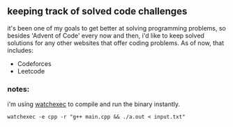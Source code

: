 ## keeping track of solved code challenges

it's been one of my goals to get better at solving programming problems, so besides
'Advent of Code' every now and then, i'd like to keep solved solutions for any other
websites that offer coding problems. As of now, that includes:  

- Codeforces
- Leetcode

### notes:
i'm using [watchexec](https://github.com/watchexec/watchexec) to compile and 
run the binary instantly.

`watchexec -e cpp -r "g++ main.cpp && ./a.out < input.txt"`
